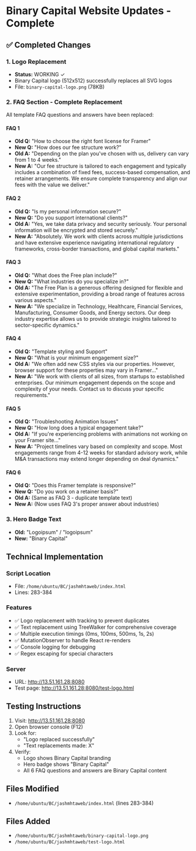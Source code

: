 # Binary Capital Website Updates - Complete

## ✅ Completed Changes

### 1. Logo Replacement
- **Status:** WORKING ✓
- Binary Capital logo (512x512) successfully replaces all SVG logos
- File: `binary-capital-logo.png` (78KB)

### 2. FAQ Section - Complete Replacement
All template FAQ questions and answers have been replaced:

#### FAQ 1
- **Old Q:** "How to choose the right font license for Framer"
- **New Q:** "How does our fee structure work?"
- **Old A:** "Depending on the plan you've chosen with us, delivery can vary from 1 to 4 weeks."
- **New A:** "Our fee structure is tailored to each engagement and typically includes a combination of fixed fees, success-based compensation, and retainer arrangements. We ensure complete transparency and align our fees with the value we deliver."

#### FAQ 2
- **Old Q:** "Is my personal information secure?"
- **New Q:** "Do you support international clients?"
- **Old A:** "Yes, we take data privacy and security seriously. Your personal information will be encrypted and stored securely."
- **New A:** "Absolutely. We work with clients across multiple jurisdictions and have extensive experience navigating international regulatory frameworks, cross-border transactions, and global capital markets."

#### FAQ 3
- **Old Q:** "What does the Free plan include?"
- **New Q:** "What industries do you specialize in?"
- **Old A:** "The Free Plan is a generous offering designed for flexible and extensive experimentation, providing a broad range of features across various aspects."
- **New A:** "We specialize in Technology, Healthcare, Financial Services, Manufacturing, Consumer Goods, and Energy sectors. Our deep industry expertise allows us to provide strategic insights tailored to sector-specific dynamics."

#### FAQ 4
- **Old Q:** "Template styling and Support"
- **New Q:** "What is your minimum engagement size?"
- **Old A:** "We often add new CSS styles via our properties. However, browser support for these properties may vary in Framer..."
- **New A:** "We work with clients of all sizes, from startups to established enterprises. Our minimum engagement depends on the scope and complexity of your needs. Contact us to discuss your specific requirements."

#### FAQ 5
- **Old Q:** "Troubleshooting Animation Issues"
- **New Q:** "How long does a typical engagement take?"
- **Old A:** "If you're experiencing problems with animations not working on your Framer site..."
- **New A:** "Project timelines vary based on complexity and scope. Most engagements range from 4-12 weeks for standard advisory work, while M&A transactions may extend longer depending on deal dynamics."

#### FAQ 6
- **Old Q:** "Does this Framer template is responsive?"
- **New Q:** "Do you work on a retainer basis?"
- **Old A:** (Same as FAQ 3 - duplicate template text)
- **New A:** (Now uses FAQ 3's proper answer about industries)

### 3. Hero Badge Text
- **Old:** "Logoipsum" / "logoipsum"
- **New:** "Binary Capital"

## Technical Implementation

### Script Location
- File: `/home/ubuntu/BC/jashmhtaweb/index.html`
- Lines: 283-384

### Features
- ✅ Logo replacement with tracking to prevent duplicates
- ✅ Text replacement using TreeWalker for comprehensive coverage
- ✅ Multiple execution timings (0ms, 100ms, 500ms, 1s, 2s)
- ✅ MutationObserver to handle React re-renders
- ✅ Console logging for debugging
- ✅ Regex escaping for special characters

### Server
- URL: http://13.51.161.28:8080
- Test page: http://13.51.161.28:8080/test-logo.html

## Testing Instructions

1. Visit: http://13.51.161.28:8080
2. Open browser console (F12)
3. Look for:
   - "Logo replaced successfully"
   - "Text replacements made: X"
4. Verify:
   - Logo shows Binary Capital branding
   - Hero badge shows "Binary Capital"
   - All 6 FAQ questions and answers are Binary Capital content

## Files Modified
- `/home/ubuntu/BC/jashmhtaweb/index.html` (lines 283-384)

## Files Added
- `/home/ubuntu/BC/jashmhtaweb/binary-capital-logo.png`
- `/home/ubuntu/BC/jashmhtaweb/test-logo.html`
